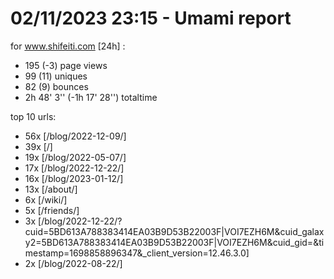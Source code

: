 # 02/11/2023 23:15 - Umami report
for www.shifeiti.com [24h] :

 - 195 (-3) page views
 - 99 (11) uniques
 - 82 (9) bounces
 - 2h 48' 3'' (-1h 17' 28'') totaltime


top 10 urls:
 - 56x [/blog/2022-12-09/]
 - 39x [/]
 - 19x [/blog/2022-05-07/]
 - 17x [/blog/2022-12-22/]
 - 16x [/blog/2023-01-12/]
 - 13x [/about/]
 - 6x [/wiki/]
 - 5x [/friends/]
 - 3x [/blog/2022-12-22/?cuid=5BD613A788383414EA03B9D53B22003F|VOI7EZH6M&cuid_galaxy2=5BD613A788383414EA03B9D53B22003F|VOI7EZH6M&cuid_gid=&timestamp=1698858896347&_client_version=12.46.3.0]
 - 2x [/blog/2022-08-22/]


